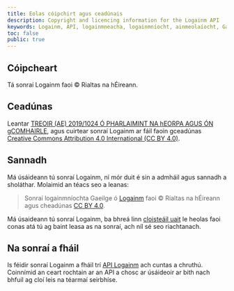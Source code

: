 ```yaml
---
title: Eolas cóipchirt agus ceadúnais
description: Copyright and licencing information for the Logainm API
keywords: Logainm, API, logainmneacha, logainmníocht, ainmeolaíocht, Gaeilge, Fiontar & Scoil na Gaeilge, DCU
toc: false
public: true
---
```


## Cóipcheart

Tá sonraí Logainm faoi © Rialtas na hÉireann.

## Ceadúnas

Leantar [TREOIR (AE) 2019/1024 Ó PHARLAIMINT NA hEORPA AGUS ÓN gCOMHAIRLE](https://eur-lex.europa.eu/legal-content/GA/TXT/?uri=CELEX:32019L1024), agus cuirtear sonraí Logainm ar fáil faoin gceadúnas [Creative Commons Attribution 4.0 International (CC BY 4.0)](https://creativecommons.org/licenses/by/4.0/).

## Sannadh

Má úsáideann tú sonraí Logainm, ní mór duit é sin a admháil agus sannadh a sholáthar. Molaimid an téacs seo a leanas:

> Sonraí logainmníochta Gaeilge ó [Logainm](https://www.logainm.ie/ga/) faoi © Rialtas na hÉireann agus cheadúnas [CC BY 4.0](https://creativecommons.org/licenses/by/4.0/).

Má úsaideann tú sonraí Logainm, ba bhreá linn [cloisteáil uait](mailto:logainm@dcu.ie) le heolas faoi conas atá tú ag baint leasa as na sonraí, ach níl sé seo riachtanach.

## Na sonraí a fháil

Is féidir sonraí Logainm a fháil trí [API Logainm](/ga/api/logainm/v0.9/developer) ach cuntas a chruthú. Coinnímid an ceart rochtain ar an API a chosc ar úsáideoir ar bith nach bhfuil ag cloí leis na téarmaí seirbhíse.